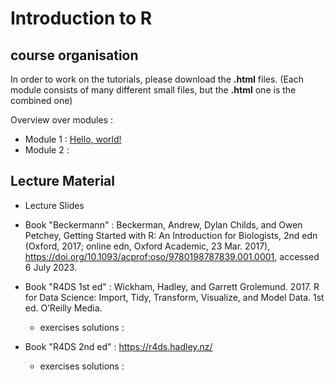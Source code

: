 # Introduction to R

## course organisation

In order to work on the tutorials, please download the **.html** files. (Each module consists of many different small files, but the **.html** one is the combined one)

Overview over modules : 

- Module 1 : [Hello, world!]()
- Module 2 : []()

## Lecture Material

- Lecture Slides

- Book "Beckermann" : Beckerman, Andrew, Dylan Childs, and Owen Petchey, Getting Started with R: An Introduction for Biologists, 2nd edn (Oxford, 2017; online edn, Oxford Academic, 23 Mar. 2017), https://doi.org/10.1093/acprof:oso/9780198787839.001.0001, accessed 6 July 2023. 

- Book "R4DS 1st ed" : Wickham, Hadley, and Garrett Grolemund. 2017. R for Data Science: Import, Tidy, Transform, Visualize, and Model Data. 1st ed. O’Reilly Media.
  - exercises solutions : 
- Book "R4DS 2nd ed" : https://r4ds.hadley.nz/
  - exercises solutions : 


